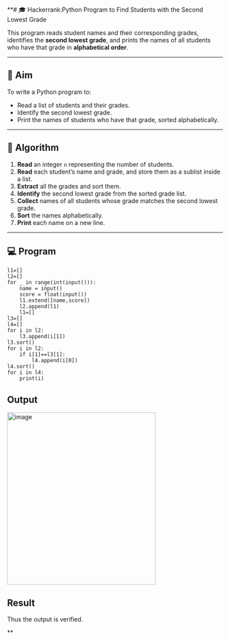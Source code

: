**# 🎓 Hackerrank:Python Program to Find Students with the Second Lowest Grade

This program reads student names and their corresponding grades, identifies the **second lowest grade**, and prints the names of all students who have that grade in **alphabetical order**.

---

## 🎯 Aim

To write a Python program to:
- Read a list of students and their grades.
- Identify the second lowest grade.
- Print the names of students who have that grade, sorted alphabetically.

---

## 🧠 Algorithm

1. **Read** an integer `n` representing the number of students.
2. **Read** each student’s name and grade, and store them as a sublist inside a list.
3. **Extract** all the grades and sort them.
4. **Identify** the second lowest grade from the sorted grade list.
5. **Collect** names of all students whose grade matches the second lowest grade.
6. **Sort** the names alphabetically.
7. **Print** each name on a new line.

---

## 💻  Program
~~~
l1=[]
l2=[]
for _ in range(int(input())):
    name = input()
    score = float(input())
    l1.extend([name,score])
    l2.append(l1)
    l1=[]
l3=[]
l4=[]
for i in l2:
    l3.append(i[1])
l3.sort()
for i in l2:
    if i[1]==l3[1]:
        l4.append(i[0])
l4.sort()
for i in l4:
    print(i)
~~~

## Output
<img width="347" height="402" alt="image" src="https://github.com/user-attachments/assets/09759c1e-01ad-4562-9102-d958d881a5ea" />


## Result
Thus the output is verified.


**
